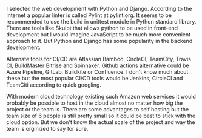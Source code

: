 I selected the web development with Python and Django. According to the internet a popular linter is called Pylint at pylint.org. It seems to be recommended to use the build in unittest module in Python standard library. There are tools like Skulpt that allows python to be used in front-end development but I would imagine JavaScript to be much more convenient approach to it. But Python and Django has some popularity in the backend development.

Alternate tools for CI/CD are Atlassian Bamboo, CircleCI, TeamCity, Travis CI, BuildMaster Bitrise and Spinnaker. Github actions alternative could be Azure Pipeline, GitLab, Buildkite or Confluence. I don't know much about these but the most popular CI/CD tools would be Jenkins, CircleCI and TeamCiti according to quick googling.

With modern cloud technology existing such Amazon web services it would probably be possible to host in the cloud almost no matter how big the project or the team is. There are some advantages to self hosting but the team size of 6 people is still pretty small so it could be best to stick with the cloud option. But we don't know the actual scale of the project and way the team is orginized to say for sure.
